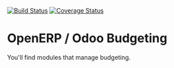 [![Build Status](https://travis-ci.org/OCA/account-budgeting.svg?branch=7.0)](https://travis-ci.org/OCA/account-budgeting)
[![Coverage Status](https://coveralls.io/repos/OCA/account-budgeting/badge.png)](https://coveralls.io/r/OCA/account-budgeting)

OpenERP / Odoo Budgeting
========================

You'll find modules that manage budgeting.
